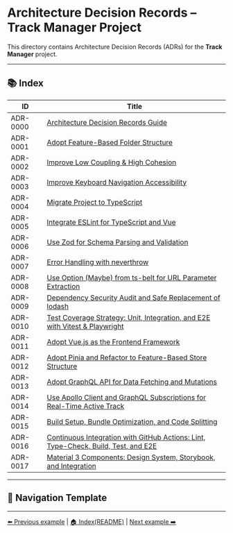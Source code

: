 # Architecture Decision Records – Track Manager Project

This directory contains Architecture Decision Records (ADRs) for the **Track Manager** project.

---

## 📚 Index

| ID       | Title                                                                                                                   |
| -------- | ----------------------------------------------------------------------------------------------------------------------- |
| ADR-0000 | [Architecture Decision Records Guide](./adr/ADR-0000-ADRGuide.md)                                                       |
| ADR-0001 | [Adopt Feature-Based Folder Structure](./adr/ADR-0001-FeatureBasedStructure.md)                                         |
| ADR-0002 | [Improve Low Coupling & High Cohesion](./adr/ADR-0002-LowCoupling&HighCohesion.md)                                      |
| ADR-0003 | [Improve Keyboard Navigation Accessibility](./adr/ADR-0003-KeyboardNavigation.md)                                       |
| ADR-0004 | [Migrate Project to TypeScript](./adr/ADR-0004-TypeScriptMigration.md)                                                  |
| ADR-0005 | [Integrate ESLint for TypeScript and Vue](./adr/ADR-0005-IntegrateESLint.md)                                            |
| ADR-0006 | [Use Zod for Schema Parsing and Validation](./adr/ADR-0006-ZodSchemaParsing.md)                                         |
| ADR-0007 | [Error Handling with neverthrow](./adr/ADR-0007-NeverthrowErrorHandling.md)                                             |
| ADR-0008 | [Use Option (Maybe) from ts-belt for URL Parameter Extraction](./adr/ADR-0008-OptionUrlParams.md)                       |
| ADR-0009 | [Dependency Security Audit and Safe Replacement of lodash](./adr/ADR-0009-DependencySecurityAudit.md)                   |
| ADR-0010 | [Test Coverage Strategy: Unit, Integration, and E2E with Vitest & Playwright](./adr/ADR-0010-TestCoverage.md)           |
| ADR-0011 | [Adopt Vue.js as the Frontend Framework](./adr/ADR-0011-AdoptVue.md)                                                    |
| ADR-0012 | [Adopt Pinia and Refactor to Feature-Based Store Structure](./adr/ADR-0012-FeatureBasedPinia.md)                        |
| ADR-0013 | [Adopt GraphQL API for Data Fetching and Mutations](./adr/ADR-0013-AdoptGraphQL.md)                                     |
| ADR-0014 | [Use Apollo Client and GraphQL Subscriptions for Real-Time Active Track](./adr/ADR-0014-ApolloRealtimeActiveTrack.md)   |
| ADR-0015 | [Build Setup, Bundle Optimization, and Code Splitting](./adr/ADR-0015-BuildOptimization.md)                             |
| ADR-0016 | [Continuous Integration with GitHub Actions: Lint, Type-Check, Build, Test, and E2E](./adr/ADR-0016-GitHubActionsCI.md) |
| ADR-0017 | [Material 3 Components: Design System, Storybook, and Integration](./adr/ADR-0017-Material3Storybook.md)                |

---

## 🧭 Navigation Template

---

[⬅️ Previous example]() | [🏠 Index(README)](./README.md) | [ Next example ➡️ ]()
